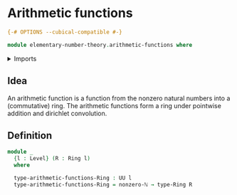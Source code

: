 # Arithmetic functions

```agda
{-# OPTIONS --cubical-compatible #-}

module elementary-number-theory.arithmetic-functions where
```

<details><summary>Imports</summary>

```agda
open import elementary-number-theory.nonzero-natural-numbers

open import foundation.universe-levels

open import ring-theory.rings
```

</details>

## Idea

An arithmetic function is a function from the nonzero natural numbers into a
(commutative) ring. The arithmetic functions form a ring under pointwise
addition and dirichlet convolution.

## Definition

```agda
module _
  {l : Level} (R : Ring l)
  where

  type-arithmetic-functions-Ring : UU l
  type-arithmetic-functions-Ring = nonzero-ℕ → type-Ring R
```

